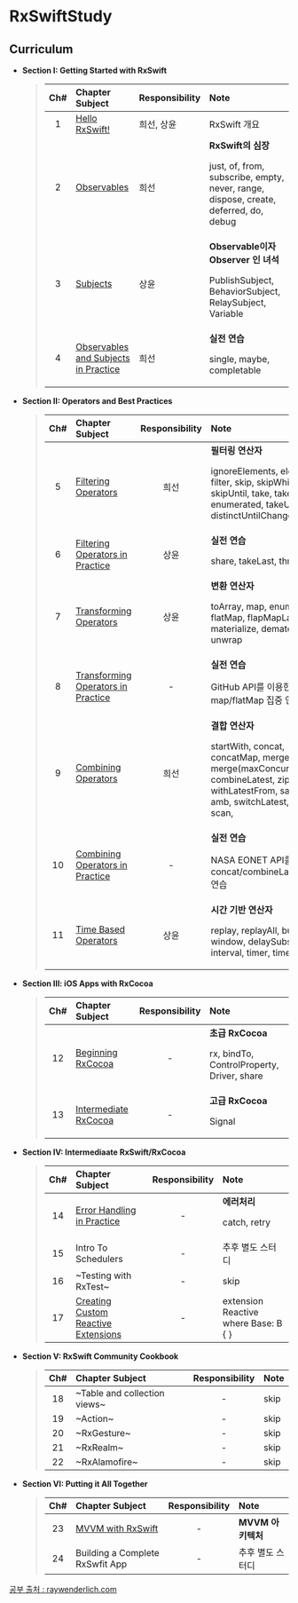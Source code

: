 # RxSwiftStudy

## Curriculum
* **Section I: Getting Started with RxSwift**
  > | Ch# | Chapter Subject | Responsibility | Note |
  > |:---:| :--- | :--- | :--- |
  > |1|[Hello RxSwift!](https://github.com/fimuxd/RxSwift/blob/master/Lectures/01_HelloRxSwift/Ch.1%20Hello%20RxSwift.md) | 희선, 상윤 | RxSwift 개요|
  > |2|[Observables](https://github.com/kanghuiseon/RxSwiftStudy/blob/master/Ch2_Observables/Ch2_Observables.md) | 희선 | **RxSwift의 심장**<p> just, of, from, subscribe, empty, never, range, dispose, create, deferred, do, debug |
  > |3|[Subjects](https://github.com/kanghuiseon/RxSwiftStudy/blob/master/Ch3_Subjects/Ch3_Subjects.md) | 상윤 | **Observable이자 Observer 인 녀석**<p> PublishSubject, BehaviorSubject, RelaySubject, Variable|
  > |4|[Observables and Subjects in Practice](https://github.com/kanghuiseon/RxSwiftStudy/blob/master/Ch4_Observables_and_Subjects_in_Practice/Ch4_Observables_and_Subjects_in_Practice.md)| 희선 | **실전 연습**<p>single, maybe, completable |

* **Section II: Operators and Best Practices**
  > | Ch# | Chapter Subject | Responsibility | Note |
  > |:---:| :--- | :---: | :--- |
  > |5|[Filtering Operators](https://github.com/kanghuiseon/RxSwiftStudy/blob/master/Ch5_Filtering_Operators/Ch5_Filtering_Operators.md)| 희선 |**필터링 연산자**<p> ignoreElements, elementAt, filter, skip, skipWhile, skipUntil, take, takeWhile, enumerated, takeUntil, distinctUntilChanged|
  > |6|[Filtering Operators in Practice](https://github.com/kanghuiseon/RxSwiftStudy/blob/master/Ch6_Filtering_Operators_in_Practice/Ch6_Filtering_Operators_in_Practice.md)| 상윤 |**실전 연습**<p>share, takeLast, throttle|
  > |7|[Transforming Operators](https://github.com/kanghuiseon/RxSwiftStudy/blob/master/Ch7_Transforming_Operators/Ch7_Transforming_Operators.md)| 상윤 |**변환 연산자**<p> toArray, map, enumerated, flatMap, flapMapLatest, materialize, dematerialize, unwrap|
  > |8|[Transforming Operators in Practice](https://github.com/fimuxd/RxSwift/blob/master/Lectures/08_Transforming%20Operators%20in%20Practice/Ch.8%20Transforming%20Operators%20in%20Practice.md)| - |**실전 연습**<p>GitHub API를 이용한 map/flatMap 집중 연습|
  > |9|[Combining Operators](https://github.com/kanghuiseon/RxSwiftStudy/blob/master/Ch9_Combining_Operators/Ch9_CombiningOperators.md)| 희선 |**결합 연산자**<p> startWith, concat, concatMap, merge, merge(maxConcurrent), combineLatest, zip, withLatestFrom, sample, amb, switchLatest, reduce, scan, |
  > |10|[Combining Operators in Practice](https://github.com/fimuxd/RxSwift/blob/master/Lectures/10_Combining%20Operators%20in%20Practice/Ch.10%20Combining%20Operators%20in%20Practice.md)| - |**실전 연습**<p>NASA EONET API를 이용한 concat/combineLatest/scan 연습|
  > |11|[Time Based Operators](https://github.com/fimuxd/RxSwift/blob/master/Lectures/11_Time%20Based%20Operators/Time%20Based%20Operators.md)| 상윤 |**시간 기반 연산자**<p> replay, replayAll, buffer, window, delaySubscription, interval, timer, timeout|

* **Section III: iOS Apps with RxCocoa**
  > | Ch# | Chapter Subject | Responsibility | Note |
  > |:---:| :--- | :---: | :--- |
  > |12|[Beginning RxCocoa](https://github.com/fimuxd/RxSwift/blob/master/Lectures/12_Beginning%20RxCocoa/Ch12.%20Beginning%20RxCocoa.md)| - |**초급 RxCocoa**<p> rx, bindTo, ControlProperty, Driver, share|
  > |13|[Intermediate RxCocoa](https://github.com/fimuxd/RxSwift/blob/master/Lectures/13_Intermediate%20RxCocoa/Ch13.Intermediate%20RxCocoa.md)| - |**고급 RxCocoa**<p> Signal|

* **Section IV: Intermediaate RxSwift/RxCocoa**
  > | Ch# | Chapter Subject | Responsibility | Note |
  > |:---:| :--- | :---: | :--- |
  > |14|[Error Handling in Practice](https://github.com/fimuxd/RxSwift/blob/master/Lectures/14_Error%20Handling%20in%20Practice/Ch.14%20Error%20Handling%20in%20Practice.md)| - |**에러처리**<p> catch, retry|
  > |15|Intro To Schedulers| - |추후 별도 스터디|
  > |16|~Testing with RxTest~| - |skip|
  > |17|[Creating Custom Reactive Extensions](https://github.com/fimuxd/RxSwift/blob/master/Lectures/17_Creating%20Custom%20Reactive%20Extensions/Ch.17%20Creating%20Custom%20Reactive%20Extensions.md)| - |extension Reactive where Base: B { }|

* **Section V: RxSwift Community Cookbook**
  > | Ch# | Chapter Subject | Responsibility | Note |
  > |:---:| :--- | :---: | :--- |
  > |18|~Table and collection views~| - |skip|
  > |19|~Action~| - |skip|
  > |20|~RxGesture~| - |skip|
  > |21|~RxRealm~| - |skip|
  > |22|~RxAlamofire~| - |skip|

* **Section VI: Putting it All Together**
  > | Ch# | Chapter Subject | Responsibility | Note |
  > |:---:| :--- | :---: | :--- |
  > |23|[MVVM with RxSwift](https://github.com/fimuxd/RxSwift/blob/master/Lectures/23_MVVM%20with%20RxSwift/Ch.23%20MVVM%20with%20RxSwift.md)| - |**MVVM 아키텍처**|
  > |24|Building a Complete RxSwfit App| - |추후 별도 스터디|



[공부 출처 : raywenderlich.com](https://www.raywenderlich.com/books/rxswift-reactive-programming-with-swift/v4.0)
